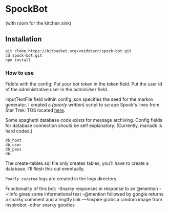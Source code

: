 # SpockBot
(with room for the kitchen sink)
## Installation
```
git clone https://bitbucket.org/voidstarr/spock-bot.git
cd spock-bot.git
npm install
```

### How to use
Fiddle with the config:
Put your bot token in the token field.
Put the user id of the administrative user in the adminUser field.

inputTextFile field within config.json specifies the seed for the markov generator. I created a *(poorly written)* script to scrape Spock's lines from Star Trek: TOS located [here](https://github.com/voidstarr/spock-lines).

Some spaghetti database code exists for message archiving. Config fields for database connection should be self explanatory. (Currently, mariadb is hard coded.)
```
db_host
db_user
db_pass
db
```
The create-tables.sql file only creates tables, you'll have to create a database. I'll flesh this out eventually.

*`Poorly curated`* logs are created in the logs directory.

Functionality of this bot:
-Snarky responses in response to an @mention
-~!info gives some informational text
-@mention followed by google <some string> returns a snarky comment and a lmgtfy link
-~!inspire grabs a random image from inspirobot
-other snarky goodies

